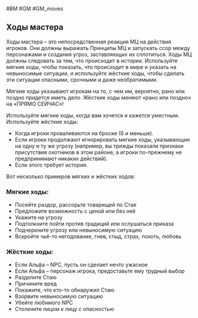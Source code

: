 #BM  #GM #GM_moves 

## Ходы мастера

Ходы мастера – это непосредственная реакция МЦ на действия игроков. Они должны выражать Принципы МЦ и запускать ссор между персонажами и создания угроз, заставляющих их сплотиться. Ходы МЦ должны следовать за тем, что происходит в истории. Используйте мягкие ходы, чтобы показать, что происходит в мире и указать на невыносимые ситуации, и используйте жёсткие ходы, чтобы сделать эти ситуации опасными, срочными и даже необратимыми. 

Мягкие ходы указывают игрокам на то, с чем им, вероятно, рано или поздно придется иметь дело. Жёсткие ходы меняют «рано или поздно» на «ПРЯМО СЕЙЧАС»! 

Используйте мягкие ходы, когда вам хочется и кажется уместным. Используйте жёсткие ходы:
- Когда игроки проваливаются на броске (6 и меньше). 
- Если игроки продолжают игнорировать мягкие ходы, указывающие на одну и ту же угрозу (например, вы трижды показали признаки присутствия охотников в этом районе, а игроки по-прежнему не предпринимают никаких действий). 
- Если этого требует история. 

Вот несколько примеров мягких и жёстких ходов:
### Мягкие ходы:  
- Посейте раздор, рассорьте  товарищей по Стае  
- Предложите возможность с  ценой или без неё  
- Укажите на угрозу  
- Подтолкните пойти против  традиций или ослушаться  приказа  
- Подчеркните угрозу или  невыносимую ситуацию  
- Вскройте чьё-то  негодование, гнев, стыд,  страх, похоть, любовь

### Жёсткие ходы:  
- Если Альфа – NPC, пусть  он сделает нечто ужасное  
- Если Альфа – персонаж  игрока, предоставьте ему  трудный выбор  
- Разделите Стаю  
- Причините вред  
- Покажите, что кто-то  обнаружил Стаю  
- Взорвите невыносимую  ситуацию  
- Убейте любимого NPC  
- Столкните лицом к лицу с  опасностью 